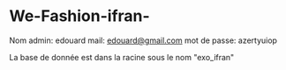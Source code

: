 # We-Fashion-ifran-

Nom admin: edouard
mail: edouard@gmail.com
mot de passe: azertyuiop

La base de donnée est dans la racine sous le nom "exo_ifran"

